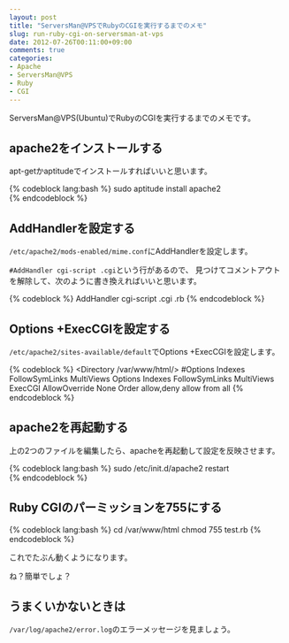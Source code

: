 ```yaml
---
layout: post
title: "ServersMan@VPSでRubyのCGIを実行するまでのメモ"
slug: run-ruby-cgi-on-serversman-at-vps
date: 2012-07-26T00:11:00+09:00
comments: true
categories:
- Apache
- ServersMan@VPS
- Ruby
- CGI
---
```


ServersMan@VPS(Ubuntu)でRubyのCGIを実行するまでのメモです。

## apache2をインストールする

apt-getかaptitudeでインストールすればいいと思います。

{% codeblock lang:bash %}
sudo aptitude install apache2	
{% endcodeblock %}

## AddHandlerを設定する

`/etc/apache2/mods-enabled/mime.conf`にAddHandlerを設定します。

`#AddHandler cgi-script .cgi`という行があるので、
見つけてコメントアウトを解除して、次のように書き換えればいいと思います。

{% codeblock %}
AddHandler cgi-script .cgi .rb
{% endcodeblock %}

## Options +ExecCGIを設定する

`/etc/apache2/sites-available/default`でOptions +ExecCGIを設定します。

{% codeblock %}
<Directory /var/www/html/>
	#Options Indexes FollowSymLinks MultiViews 
	Options Indexes FollowSymLinks MultiViews ExecCGI
	AllowOverride None
	Order allow,deny
	allow from all
</Directory>
{% endcodeblock %}


## apache2を再起動する

上の2つのファイルを編集したら、apacheを再起動して設定を反映させます。

{% codeblock lang:bash %}
sudo /etc/init.d/apache2 restart	
{% endcodeblock %}

## Ruby CGIのパーミッションを755にする

{% codeblock lang:bash %}
cd /var/www/html
chmod 755 test.rb
{% endcodeblock %}

これでたぶん動くようになります。

ね？簡単でしょ？

## うまくいかないときは

`/var/log/apache2/error.log`のエラーメッセージを見ましょう。
